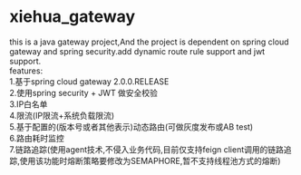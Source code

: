 # xiehua_gateway
this is a java gateway project,And the project is dependent on spring cloud gateway and spring security.add dynamic route rule support and jwt support.   
features:   
1.基于spring cloud gateway 2.0.0.RELEASE   
2.使用spring security + JWT 做安全校验   
3.IP白名单   
4.限流(IP限流+系统负载限流)  
5.基于配置的(版本号或者其他表示)动态路由(可做灰度发布或AB test)  
6.路由耗时监控  
7.链路追踪(使用agent技术,不侵入业务代码,目前仅支持feign client调用的链路追踪,使用该功能时熔断策略要修改为SEMAPHORE,暂不支持线程池方式的熔断)
